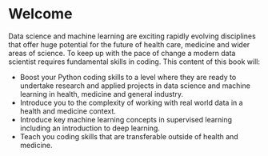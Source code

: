 # Welcome

Data science and machine learning are exciting rapidly evolving disciplines that offer huge potential for the future of health care, medicine and wider areas of science.  To keep up with the pace of change a modern data scientist requires fundamental skills in coding.  This content of this book will: 

* Boost your Python coding skills to a level where they are ready to undertake research and applied projects in data science and machine learning in health, medicine and general industry.
* Introduce you to the complexity of working with real world data in a health and medicine context.
* Introduce key machine learning concepts in supervised learning including an introduction to deep learning.
* Teach you coding skills that are transferable outside of health and medicine.